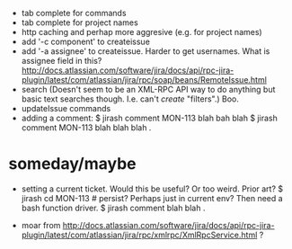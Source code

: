 - tab complete for commands
- tab complete for project names
- http caching and perhap more aggresive (e.g. for project names)
- add '-c component' to createissue
- add '-a assignee' to createissue. Harder to get usernames. What is
  assignee field in this?
  http://docs.atlassian.com/software/jira/docs/api/rpc-jira-plugin/latest/com/atlassian/jira/rpc/soap/beans/RemoteIssue.html
- search (Doesn't seem to be an XML-RPC API way to do anything
  but basic text searches though. I.e. can't *create* "filters".)
  Boo.
- updateIssue commands
- adding a comment: 
    $ jirash comment MON-113 blah bah blah
    $ jirash comment MON-113
    blah blah
    blah
    .

# someday/maybe

- setting a current ticket. Would this be useful? Or too weird. Prior art?
    $ jirash cd MON-113   # persist? Perhaps just in current env? Then need a bash function driver.
    $ jirash comment
    blah blah
    .

- moar from http://docs.atlassian.com/software/jira/docs/api/rpc-jira-plugin/latest/com/atlassian/jira/rpc/xmlrpc/XmlRpcService.html ?

